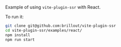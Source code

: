 Example of using `vite-plugin-ssr` with React.

To run it:

```bash
git clone git@github.com:brillout/vite-plugin-ssr
cd vite-plugin-ssr/examples/react/
npm install
npm run start
```
